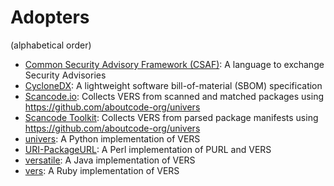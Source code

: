 # Adopters

(alphabetical order)

- [Common Security Advisory Framework (CSAF)](https://docs.oasis-open.org/csaf/csaf/v2.0/os/csaf-v2.0-os.html#31232-branches-type---name-under-product-version-range):
  A language to exchange Security Advisories
- [CycloneDX](https://github.com/CycloneDX): A lightweight software
  bill-of-material (SBOM) specification
- [Scancode.io](https://github.com/aboutcode-org/scancode.io): Collects
  VERS from scanned and matched packages using https://github.com/aboutcode-org/univers
- [Scancode Toolkit](https://github.com/aboutcode-org/scancode-toolkit):
  Collects VERS from parsed package manifests using https://github.com/aboutcode-org/univers
- [univers](https://github.com/aboutcode-org/univers): A Python
  implementation of VERS
- [URI-PackageURL](https://github.com/giterlizzi/perl-URI-PackageURL/tree/master/lib/URI/VersionRange):
  A Perl implementation of PURL and VERS
- [versatile](https://github.com/nscuro/versatile): A Java implementation
  of VERS
- [vers](https://github.com/andrew/vers/): A Ruby implementation of VERS
